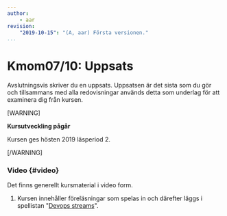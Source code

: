 ```yaml
---
author:
    - aar
revision:
    "2019-10-15": "(A, aar) Första versionen."
...
```

Kmom07/10: Uppsats
==================================

Avslutningsvis skriver du en uppsats. Uppsatsen är det sista som du gör och tillsammans med alla redovisningar används detta som underlag för att examinera dig från kursen.




<!-- more -->
[WARNING]	

 **Kursutveckling pågår**	

 Kursen ges hösten 2019 läsperiod 2.

[/WARNING]

<!-- 
- Vad är DevOps
- Forskningsläget?
- Framtiden
- Devops historia 
http://www.informationweek.com/strategic-cio/enterprise-agility/6-steps-to-survive-a-devops-transformation/a/d-id/1319704
 -->



### Video {#video}

Det finns generellt kursmaterial i video form.


1. Kursen innehåller föreläsningar som spelas in och därefter läggs i spellistan "[Devops streams](https://www.youtube.com/playlist?list=PLKtP9l5q3ce90068cUPVMcPguKtFAqnvi)".
